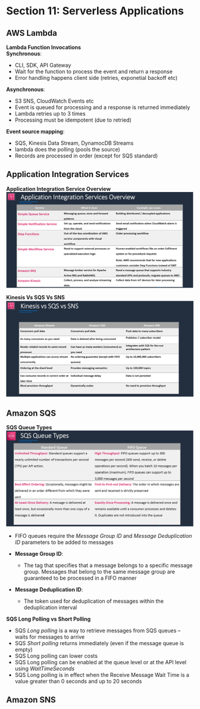 # Section 11: Serverless Applications
## AWS Lambda
__Lambda Function Invocations__  
__Synchronous__:  
* CLI, SDK, API Gateway
* Wait for the function to process the event and return a response
* Error handling happens client side (retries, exponetial backoff etc)

__Asynchronous__:  
* S3 SNS, CloudWatch Events etc
* Event is queued for processing and a response is returned immediately
* Lambda retries up to 3 times
* Processing must be idempotent (due to retried)  

__Event source mapping__:  
* SQS, Kinesis Data Stream, DynamocDB Streams
* lambda does the polling (pools the source)
* Records are processed in order (except for SQS standard)

## Application Integration Services
__Application Integration Service Overview__  
![application-integration-services](slides/application-integration-services.png)

__Kinesis Vs SQS Vs SNS__  
![kinesis-vs-sqs-vs-sns](slides/kinesis-vs-sqs-vs-sns.png)

## Amazon SQS
__SQS Queue Types__  
![sqs-queue-types](slides/sqs-queue-types.png)

* FIFO queues require the _Message Group ID_ and _Message Deduplication ID_ parameters to be added to messages

* __Message Group ID__:  
  - The tag that specifies that a message belongs to a specific message group. Messages that belong to the same message group are guaranteed to be processed in a FIFO manner
* __Message Deduplication ID__:  
  - The token used for deduplication of messages within the deduplication interval


__SQS Long Polling vs Short Polling__  
* SQS _Long polling_ is a way to retrieve messages from SQS queues – waits for messages to arrive
* SQS _Short polling_ returns immediately (even if the message queue is empty)
* SQS Long polling can lower costs
* SQS Long polling can be enabled at the queue level or at the API level using _WaitTimeSeconds_
* SQS Long polling is in effect when the Receive Message Wait Time is a value greater than 0 seconds and up to 20 seconds

## Amazon SNS
